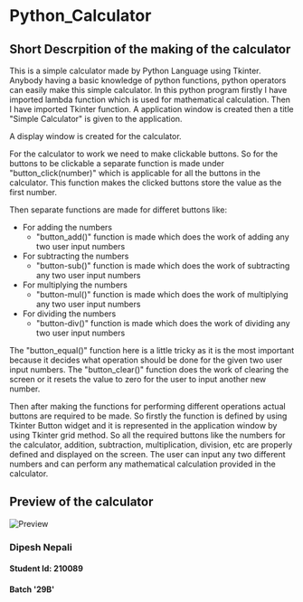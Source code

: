 # Python_Calculator
## Short Descrpition of the making of the calculator
This is a simple calculator made by Python Language using Tkinter.
Anybody having a basic knowledge of python functions, python operators can easily make this simple calculator.
In this python program firstly I have imported lambda function which is used for mathematical calculation.
Then I have imported Tkinter function.
A application window is created then a title "Simple Calculator" is given to the application.

A display window is created for the calculator. 

For the calculator to work we need to make clickable buttons. 
So for the buttons to be clickable a separate function is made under "button_click(number)" which is applicable for all the buttons in the calculator.
This function makes the clicked buttons store the value as the first number.

Then separate functions are made for differet buttons like:
* For adding the numbers
  * "button_add()" function is made which does the work of adding any two user input numbers
* For subtracting the numbers
  * "button-sub()" function is made which does the work of subtracting any two user input numbers
* For multiplying the numbers
  * "button-mul()" function is made which does the work of multiplying any two user input numbers
* For dividing the numbers
  * "button-div()" function is made which does the work of dividing any two user input numbers

The "button_equal()" function here is a little tricky as it is the most important because it decides what operation should be done for the given two user input numbers.
The "button_clear()" function does the work of clearing the screen or it resets the value to zero for the user to input another new number.

Then after making the functions for performing different operations actual buttons are required to be made. 
So firstly the function is defined by using Tkinter Button widget and it is represented in the application window by using Tkinter grid method.
So all the required buttons like the numbers for the calculator, addition, subtraction, multiplication, division, etc are properly defined and displayed on the screen.
The user can input any two different numbers and can perform any mathematical calculation provided in the calculator.


## Preview of the calculator

![Preview](https://user-images.githubusercontent.com/63782923/115898885-cea94880-a47d-11eb-921e-3c2fe0d83c24.JPG)



### Dipesh Nepali

#### Student Id: 210089
#### Batch '29B'

